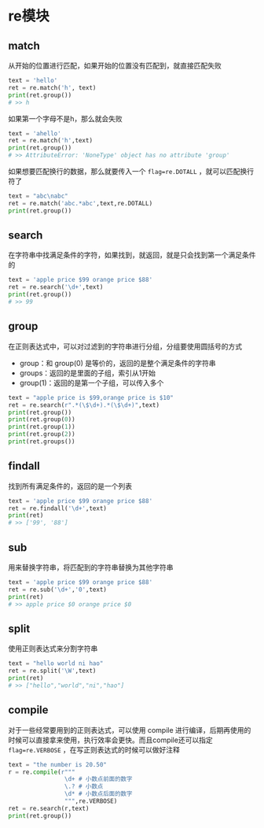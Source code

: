 # re模块

## match

从开始的位置进行匹配，如果开始的位置没有匹配到，就直接匹配失败

```python
text = 'hello'
ret = re.match('h', text)
print(ret.group())
# >> h
```

如果第一个字母不是h，那么就会失败

```python
text = 'ahello'
ret = re.match('h',text)
print(ret.group())
# >> AttributeError: 'NoneType' object has no attribute 'group'
```

如果想要匹配换行的数据，那么就要传入一个 `flag=re.DOTALL` ，就可以匹配换行符了

```python
text = "abc\nabc"
ret = re.match('abc.*abc',text,re.DOTALL)
print(ret.group())
```

## search

在字符串中找满足条件的字符，如果找到，就返回，就是只会找到第一个满足条件的

```python
text = 'apple price $99 orange price $88'
ret = re.search('\d+',text)
print(ret.group())
# >> 99
```

## group

在正则表达式中，可以对过滤到的字符串进行分组，分组要使用圆括号的方式

* group：和 group\(0\) 是等价的，返回的是整个满足条件的字符串
* groups：返回的是里面的子组，索引从1开始
* group\(1\)：返回的是第一个子组，可以传入多个

```python
text = "apple price is $99,orange price is $10"
ret = re.search(r".*(\$\d+).*(\$\d+)",text)
print(ret.group())
print(ret.group(0))
print(ret.group(1))
print(ret.group(2))
print(ret.groups())
```

## findall

找到所有满足条件的，返回的是一个列表

```python
text = 'apple price $99 orange price $88'
ret = re.findall('\d+',text)
print(ret)
# >> ['99', '88']
```

## sub

用来替换字符串，将匹配到的字符串替换为其他字符串

```python
text = 'apple price $99 orange price $88'
ret = re.sub('\d+','0',text)
print(ret)
# >> apple price $0 orange price $0
```

## split

使用正则表达式来分割字符串

```python
text = "hello world ni hao"
ret = re.split('\W',text)
print(ret)
# >> ["hello","world","ni","hao"]
```

## compile

对于一些经常要用到的正则表达式，可以使用 compile 进行编译，后期再使用的时候可以直接拿来使用，执行效率会更快。而且compile还可以指定 `flag=re.VERBOSE` ，在写正则表达式的时候可以做好注释

```python
text = "the number is 20.50"
r = re.compile(r"""
                \d+ # 小数点前面的数字
                \.? # 小数点
                \d* # 小数点后面的数字
                """,re.VERBOSE)
ret = re.search(r,text)
print(ret.group())
```
